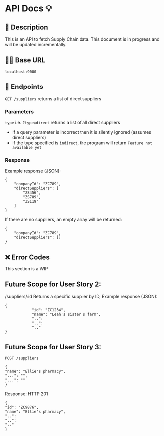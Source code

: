 # API Docs 💡

## 💬 Description 
This is an API to fetch Supply Chain data. This document is in progress and will be updated incrementally.

## 👩‍💻 Base URL 
`localhost:9000`

## 🔎 Endpoints 

`GET /suppliers` returns a list of direct suppliers 

### Parameters

`type` i.e. `?type=direct` returns a list of all direct suppliers 

- If a query parameter is incorrect then it is silently ignored (assumes direct suppliers)
- If the type specified is `indirect`, the program will return `Feature not available yet`

### Response 

Example response (JSON):

```
{
    "companyId": "ZC789",
    "directSuppliers": [
        "ZS456",
        "ZS789",
        "ZS119"
    ]
}
```

If there are no suppliers, an empty array will be returned:
```
{
    "companyId": "ZC789",
    "directSuppliers": []
}
```

## ❌ Error Codes
This section is a WIP

## Future Scope for User Story 2:

/suppliers/:id
Returns a specific supplier by ID,
Example response (JSON):

```
{
            "id": "ZC1234",
            "name": "Leah's sister's farm",
            "..":
            "..":
            ".."
}
```

## Future Scope for User Story 3:
`POST /suppliers`

```
{
"name": "Ellie's pharmacy",
"...": "",
"...": ""  
}
```

Response:
HTTP 201
```
{
"id": "ZC9876",
"name": "Ellie's pharmacy",
"..":
"..":
".."
}

```